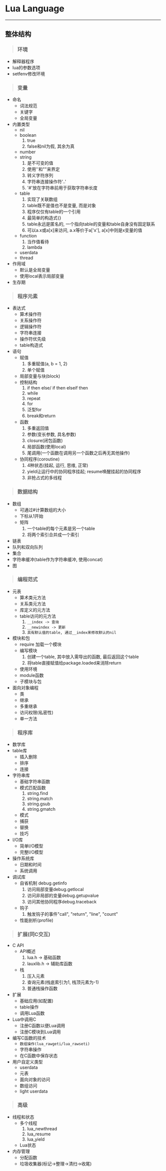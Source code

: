 # **Lua Language**
***



## **整体结构**
> ### **环境**
  * 解释器程序
  * lua的参数选项
  * setfenv修改环境

> ### **变量**
  * 命名
    - 词法规范
    - 关键字
    - 全局变量
  * 内置类型
    - nil
    - boolean  
      1) true  
      2) false和nil为假, 其余为真  
    - number
    - string  
      1) 是不可变的值  
      2) 使用''和""来界定  
      3) 转义字符序列  
      4) 字符串连接操作符'..'  
      5) '#'放在字符串前用于获取字符串长度
    - table  
      1) 实现了关联数组  
      2) table既不是值也不是变量, 而是对象  
      3) 程序仅仅有table的一个引用  
      4) 最简单的构造式{}  
      5) table永远是匿名的, 一个指向table的变量和table自身没有固定联系  
      6) 可以a.x或a[x]来访问, a.x等价于a['x'], a[x]中则是x变量的值
    - function  
      1) 当作值看待  
      2) lambda
    - userdata
    - thread
  * 作用域
    - 默认是全局变量
    - 使用local表示局部变量
  * 生存期

> ### **程序元素**
  * 表达式
    - 算术操作符
    - 关系操作符
    - 逻辑操作符
    - 字符串连接
    - 操作符优先级
    - table构造式
  * 语句
    - 赋值  
      1) 多重赋值(a, b = 1, 2)  
      2) 单个赋值
    - 局部变量与块(block)
    - 控制结构  
      1) if then else/ if then elseif then  
      2) while  
      3) repeat  
      4) for  
      5) 泛型for  
      6) break和return
    - 函数  
      1) 多重返回值  
      2) 参数(变长参数, 具名参数)  
      3) closure(闭包函数)  
      4) 局部函数(使用local)  
      5) 尾调用(一个函数在调用另一个函数之后再无其他操作)
    - 协同程序(coroutine)  
      1) 4种状态(挂起, 运行, 思维, 正常)  
      2) yield让运行中的协同程序挂起; resume唤醒挂起的协同程序  
      3) 非抢占式的多线程

> ### **数据结构**
  * 数组
    - 可通过#计算数组的大小
    - 下标从1开始
    - 矩阵  
      1) 一个table的每个元素是另一个table  
      2) 将两个索引合并成一个索引
  * 链表
  * 队列和双向队列
  * 集合
  * 字符串缓冲(table作为字符串缓冲, 使用concat)
  * 图

> ### **编程范式**
  * 元表
    - 算术类元方法
    - 关系类元方法
    - 库定义的元方法
    - table访问的元方法  
      1) `__index -> 查询`  
      2) `__newindex -> 更新`  
      3) `具有默认值的table, 通过__index来修改默认的nil`
  * 模块和包
    - require 加载一个模块
    - 编写模块  
      1) 创建一个table, 其中放入需导出的函数, 最后返回这个table  
      2) 将table直接赋值给package.loaded来消除return
    - 使用环境
    - module函数
    - 子模块与包
  * 面向对象编程
    - 类
    - 继承
    - 多重继承
    - 访问权限(私密性)
    - 单一方法

> ### **程序库**
  * 数学库
  * table库
    - 插入删除
    - 排序
    - 连接
  * 字符串库
    - 基础字符串函数
    - 模式匹配函数
      1) string.find  
      2) string.match  
      3) string.gsub  
      4) string.gmatch
    - 模式 
    - 捕获
    - 替换
    - 技巧
  * I/O库
    - 简单I/O模型
    - 完整I/O模型
  * 操作系统库
    - 日期和时间
    - 系统调用
  * 调试库
    - 自省机制 debug.getinfo  
      1) 访问局部变量debug.getlocal  
      2) 访问非局部的变量debug.getupvalue  
      3) 访问其他协同程序debug.traceback
    - 钩子  
      1) 触发钩子的事件"call", "return", "line", "count"
    - 性能剖析(profile)

> ### **扩展(同C交互)**
  * C API
    - API概述  
      1) lua.h -> 基础函数  
      2) lauxlib.h -> 辅助库函数
    - 栈  
      1) 压入元素  
      2) 查询元素(栈底索引为1, 栈顶元素为-1)  
      3) 普通栈操作函数
  * 扩展
    - 基础应用(如配置)
    - table操作
    - 调用Lua函数
  * Lua中调用C 
    - 注册C函数以便Lua调用
    - 注册C模块到Lua调用
  * 编写C函数的技术
    - `数组操作(lua_rawgeti/lua_rawseti)`
    - 字符串操作
    - 在C函数中保存状态
  * 用户自定义类型
    - userdata
    - 元表
    - 面向对象的访问
    - 数组访问
    - light userdata

> ### **高级**
  * 线程和状态
    - 多个线程  
      1) lua_newthread  
      2) lua_resume  
      3) lua_yield
    - Lua状态
  * 内存管理
    - 分配函数
    - 垃圾收集器(标记->整理->清扫->收尾)
